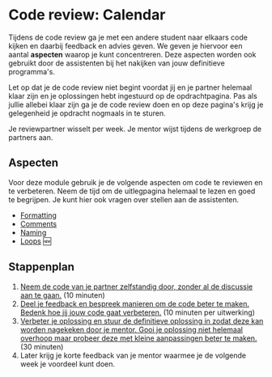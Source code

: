 # Code review: Calendar

Tijdens de code review ga je met een andere student naar elkaars code kijken en daarbij feedback en advies geven. We geven je hiervoor een aantal **aspecten** waarop je kunt concentreren. Deze aspecten worden ook gebruikt door de assistenten bij het nakijken van jouw definitieve programma's.

Let op dat je de code review niet begint voordat jij en je partner helemaal klaar zijn en je oplossingen hebt ingestuurd op de opdrachtpagina. Pas als jullie allebei klaar zijn ga je de code review doen en op deze pagina's krijg je gelegenheid je opdracht nogmaals in te sturen.

Je reviewpartner wisselt per week. Je mentor wijst tijdens de werkgroep de partners aan.

## Aspecten

Voor deze module gebruik je de volgende aspecten om code te reviewen en te verbeteren. Neem de tijd om de uitlegpagina helemaal te lezen en goed te begrijpen. Je kunt hier ook vragen over stellen aan de assistenten.

- [Formatting](/quality/aspects/formatting)
- [Comments](/quality/aspects/comments)
- [Naming](/quality/aspects/naming)
- [Loops](/quality/aspects/loops) 🆕

## Stappenplan

1.  [Neem de code van je partner zelfstandig door, zonder al de discussie aan te gaan.](/modules/m2/review) (10 minuten)
2.  [Deel je feedback en bespreek manieren om de code beter te maken. Bedenk hoe jij jouw code gaat verbeteren.](/modules/m2/todo) (10 minuten per uitwerking)
3.  [Verbeter je oplossing en stuur de definitieve oplossing in zodat deze kan worden nagekeken door je mentor. Gooi je oplossing niet helemaal overhoop maar probeer deze met kleine aanpassingen beter te maken.](/modules/m2/revised) (30 minuten)
4.  Later krijg je korte feedback van je mentor waarmee je de volgende week je voordeel kunt doen.
